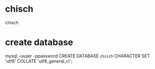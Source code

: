 # chisch
chisch

# create database
mysql -uuser -ppassword
CREATE DATABASE `chisch` CHARACTER SET 'utf8' COLLATE 'utf8_general_ci'; 
